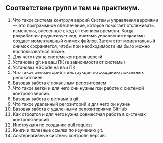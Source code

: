 ## Соответствие групп и тем на практикум.

1. Что такое система контроля версий
Системы управления версиями — это программное обеспечение, которое помогает отслеживать изменения, внесенные в код с течением времени. Когда разработчик редактирует код, система управления версиями создает моментальный снимок файлов. Затем этот моментальный снимок сохраняется, чтобы при необходимости им было можно воспользоваться позже.
2. Для чего нужна система контроля версий
3. Установка git на ваш ПК (в зависимости от системы)
4. Установка VSCode на ваш ПК
5. Что такое репозиторий и инструкция по созданию локальных репозиториев.
6. Базовая работа с локальным репозиторием
7. Что такое ветки и для чего они нужны при работе с системой контроля версий.
8. Базовая работа с ветками в git.
9. Что такое удаленный репозиторий и для чего он нужен
10. Базовая работа с удаленными репозиториями GitHub
11. Как строится и для чего нужна совместная работа в системах контроля версий
12. Инструкция по созданию pull request
13. Книги и полезные ссылки по изучению git.
14. Альтернативные системы контроля версий.
